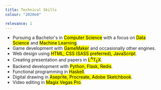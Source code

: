 ```yaml
---
title: Technical Skills
colour: "2020e0"

relevance: 1
---
```


- Pursuing a Bachelor's in <mark>Computer Science</mark> with a focus on <mark>Data Science</mark> and <mark>Machine Learning</mark>.
- Game development with <mark>GameMaker</mark> and occasionally other engines.
- Web design using <mark>HTML, CSS (SASS preferred), JavaScript</mark>.
- Creating presentation and papers in <mark><span class="latex">L<sup>A</sup>T<sub>E</sub>X</span></mark>.
- Backend development with <mark>Python, Flask, Redis</mark>.
- Functional programming in <mark>Haskell</mark>.
- Digital drawing in <mark>Aseprite, Procreate, Adobe Sketchbook</mark>.
- Video editing in <mark>Magix Vegas Pro</mark>.
